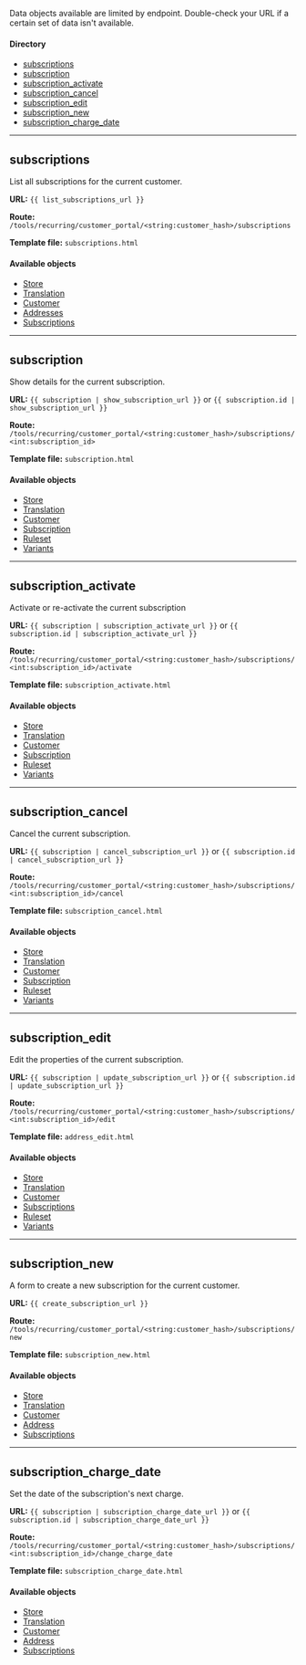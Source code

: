 Data objects available are limited by endpoint. Double-check your URL if a certain set of data isn't available.

#### Directory
* [subscriptions](#subscriptions)
* [subscription](#subscription)
* [subscription_activate](#subscription_activate)
* [subscription_cancel](#subscription_cancel)
* [subscription_edit](#subscription_edit)
* [subscription_new](#subscription_new)
* [subscription_charge_date](#subscription_charge_date)

---

## subscriptions
List all subscriptions for the current customer.

**URL:** `{{ list_subscriptions_url }}`

**Route:** `/tools/recurring/customer_portal/<string:customer_hash>/subscriptions`

**Template file:** `subscriptions.html`

#### Available objects
* [Store](https://github.com/SocalProofit/customcheckout/wiki/Store-object)
* [Translation](https://github.com/SocalProofit/customcheckout/wiki/Translation-object)
* [Customer](https://github.com/SocalProofit/customcheckout/wiki/Customer-object)
* [Addresses](https://github.com/SocalProofit/customcheckout/wiki/Address-object)
* [Subscriptions](https://github.com/SocalProofit/customcheckout/wiki/Subscription-object)

---

## subscription
Show details for the current subscription.

**URL:** `{{ subscription | show_subscription_url }}` or `{{ subscription.id | show_subscription_url }}`

**Route:** `/tools/recurring/customer_portal/<string:customer_hash>/subscriptions/<int:subscription_id>`

**Template file:** `subscription.html`

#### Available objects
* [Store](https://github.com/SocalProofit/customcheckout/wiki/Store-object)
* [Translation](https://github.com/SocalProofit/customcheckout/wiki/Translation-object)
* [Customer](https://github.com/SocalProofit/customcheckout/wiki/Customer-object)
* [Subscription](https://github.com/SocalProofit/customcheckout/wiki/Subscription-object)
* [Ruleset](https://github.com/SocalProofit/customcheckout/wiki/Ruleset-object)
* [Variants](https://github.com/SocalProofit/customcheckout/wiki/Variant-object)

---

## subscription_activate
Activate or re-activate the current subscription

**URL:** `{{ subscription | subscription_activate_url }}` or `{{ subscription.id | subscription_activate_url }}`

**Route:** `/tools/recurring/customer_portal/<string:customer_hash>/subscriptions/<int:subscription_id>/activate`

**Template file:** `subscription_activate.html`

#### Available objects
* [Store](https://github.com/SocalProofit/customcheckout/wiki/Store-object)
* [Translation](https://github.com/SocalProofit/customcheckout/wiki/Translation-object)
* [Customer](https://github.com/SocalProofit/customcheckout/wiki/Customer-object)
* [Subscription](https://github.com/SocalProofit/customcheckout/wiki/Subscription-object)
* [Ruleset](https://github.com/SocalProofit/customcheckout/wiki/Ruleset-object)
* [Variants](https://github.com/SocalProofit/customcheckout/wiki/Variant-object)

---

## subscription_cancel
Cancel the current subscription.

**URL:** `{{ subscription | cancel_subscription_url }}` or `{{ subscription.id | cancel_subscription_url }}`

**Route:** `/tools/recurring/customer_portal/<string:customer_hash>/subscriptions/<int:subscription_id>/cancel`

**Template file:** `subscription_cancel.html`

#### Available objects
* [Store](https://github.com/SocalProofit/customcheckout/wiki/Store-object)
* [Translation](https://github.com/SocalProofit/customcheckout/wiki/Translation-object)
* [Customer](https://github.com/SocalProofit/customcheckout/wiki/Customer-object)
* [Subscription](https://github.com/SocalProofit/customcheckout/wiki/Subscription-object)
* [Ruleset](https://github.com/SocalProofit/customcheckout/wiki/Ruleset-object)
* [Variants](https://github.com/SocalProofit/customcheckout/wiki/Variant-object)

---

## subscription_edit
Edit the properties of the current subscription.

**URL:** `{{ subscription | update_subscription_url }}` or `{{ subscription.id | update_subscription_url }}`

**Route:** `/tools/recurring/customer_portal/<string:customer_hash>/subscriptions/<int:subscription_id>/edit`

**Template file:** `address_edit.html`

#### Available objects
* [Store](https://github.com/SocalProofit/customcheckout/wiki/Store-object)
* [Translation](https://github.com/SocalProofit/customcheckout/wiki/Translation-object)
* [Customer](https://github.com/SocalProofit/customcheckout/wiki/Customer-object)
* [Subscriptions](https://github.com/SocalProofit/customcheckout/wiki/Subscription-object)
* [Ruleset](https://github.com/SocalProofit/customcheckout/wiki/Ruleset-object)
* [Variants](https://github.com/SocalProofit/customcheckout/wiki/Variant-object)

---

## subscription_new
A form to create a new subscription for the current customer.

**URL:** `{{ create_subscription_url }}`

**Route:** `/tools/recurring/customer_portal/<string:customer_hash>/subscriptions/new`

**Template file:** `subscription_new.html`

#### Available objects
* [Store](https://github.com/SocalProofit/customcheckout/wiki/Store-object)
* [Translation](https://github.com/SocalProofit/customcheckout/wiki/Translation-object)
* [Customer](https://github.com/SocalProofit/customcheckout/wiki/Customer-object)
* [Address](https://github.com/SocalProofit/customcheckout/wiki/Address-object)
* [Subscriptions](https://github.com/SocalProofit/customcheckout/wiki/Subscription-object)

---

## subscription_charge_date
Set the date of the subscription's next charge.

**URL:** `{{ subscription | subscription_charge_date_url }}` or `{{ subscription.id | subscription_charge_date_url }}`

**Route:** `/tools/recurring/customer_portal/<string:customer_hash>/subscriptions/<int:subscription_id>/change_charge_date`

**Template file:** `subscription_charge_date.html`

#### Available objects
* [Store](https://github.com/SocalProofit/customcheckout/wiki/Store-object)
* [Translation](https://github.com/SocalProofit/customcheckout/wiki/Translation-object)
* [Customer](https://github.com/SocalProofit/customcheckout/wiki/Customer-object)
* [Address](https://github.com/SocalProofit/customcheckout/wiki/Address-object)
* [Subscriptions](https://github.com/SocalProofit/customcheckout/wiki/Subscription-object)